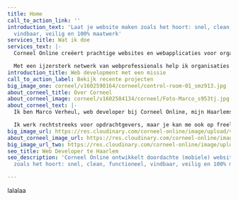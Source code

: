 ```yaml
---
title: Home
call_to_action_link: ''
introduction_text: 'Laat je website maken zoals het hoort: snel, clean, functioneel,
  vindbaar, veilig en 100% maatwerk'
services_title: Wat ik doe
services_text: |-
  Corneel Online creëert prachtige websites en webapplicaties voor organisaties die een echte toegevoegde waarde willen bieden.

  Met een ijzersterk netwerk van webprofessionals help ik organisaties die een echte toegevoegde waarde willen bieden. Voor wie de boodschap of de beleving leidend is en niet alleen de winst. Ik ontwikkel doordachte (mobiele) websites en webapplicaties.
introduction_title: Web development met een missie
call_to_action_label: Bekijk recente projecten
big_image_one: corneel/v1602598164/corneel/control-room-01_smz913.jpg
about_corneel_title: Over Corneel
about_corneel_image: corneel/v1602584134/corneel/Foto-Marco_s953tj.jpg
about_corneel_text: |-
  Ik ben Marco Verheul, web developer bij Corneel Online, mijn Haarlems webbureau. Ik ontwikkel doordachte (mobiele) websites en webapplicaties zoals het hoort: snel, clean, functioneel, vindbaar, veilig en 100% maatwerk.

  Ik werk rechtstreeks voor opdrachtgevers, maar je kan me ook op freelance basis inhuren.
big_image_url: https://res.cloudinary.com/corneel-online/image/upload/v1602598164/corneel/control-room-01_smz913.jpg
about_corneel_image_url: https://res.cloudinary.com/corneel-online/image/upload/v1602584134/corneel/Foto-Marco_s953tj.jpg
big_image_url_two: https://res.cloudinary.com/corneel-online/image/upload/v1602597715/corneel/control-room-02_lgjso2.jpg
seo_title: Web Developer te Haarlem
seo_description: 'Corneel Online ontwikkelt doordachte (mobiele) websites en webapplicaties
  zoals het hoort: snel, clean, functioneel, vindbaar, veilig en 100% maatwerk.'

---
```

lalalaa